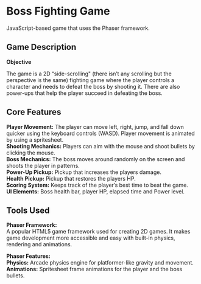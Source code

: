 # Boss Fighting Game

JavaScript-based game that uses the Phaser framework. 


## Game Description
**Objective**

The game is a 2D “side-scrolling" (there isn’t any scrolling but the perspective is the same) fighting game where the player controls a character and needs to defeat the boss by shooting it. There are also power-ups that help the player succeed in defeating the boss.

## Core Features

**Player Movement:** The player can move left, right, jump, and fall down quicker using the keyboard controls (WASD). Player movement is animated by using a spritesheet.  
**Shooting Mechanics:** Players can aim with the mouse and shoot bullets by clicking the mouse.  
**Boss Mechanics:** The boss moves around randomly on the screen and shoots the player in patterns.  
**Power-Up Pickup:** Pickup that increases the players damage.  
**Health Pickup:** Pickup that restores the players HP.  
**Scoring System:** Keeps track of the player’s best time to beat the game.  
**UI Elements:** Boss health bar, player HP, elapsed time and Power level.  

## Tools Used

**Phaser Framework:**  
A popular HTML5 game framework used for creating 2D games. It makes game development more accessible and easy with built-in physics, rendering and animations.

**Phaser Features:**  
**Physics:** Arcade physics engine for platformer-like gravity and movement.  
**Animations:** Spritesheet frame animations for the player and the boss bullets.
